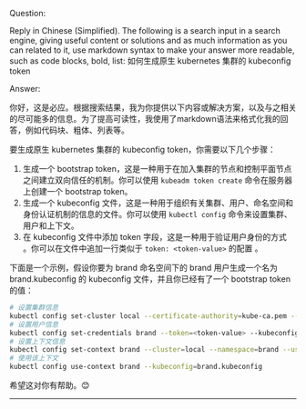 Question:

Reply in Chinese (Simplified).
The following is a search input in a search engine, giving useful content or solutions and as much information as you can related to it, use markdown syntax to make your answer more readable, such as code blocks, bold, list:
如何生成原生 kubernetes 集群的 kubeconfig token

Answer:

你好，这是必应。根据搜索结果，我为你提供以下内容或解决方案，以及与之相关的尽可能多的信息。为了提高可读性，我使用了markdown语法来格式化我的回答，例如代码块、粗体、列表等。

要生成原生 kubernetes 集群的 kubeconfig token，你需要以下几个步骤：

1. 生成一个 bootstrap token，这是一种用于在加入集群的节点和控制平面节点之间建立双向信任的机制。你可以使用 `kubeadm token create` 命令在服务器上创建一个 bootstrap token。
2. 生成一个 kubeconfig 文件，这是一种用于组织有关集群、用户、命名空间和身份认证机制的信息的文件。你可以使用 `kubectl config` 命令来设置集群、用户和上下文。
3. 在 kubeconfig 文件中添加 token 字段，这是一种用于验证用户身份的方式 。你可以在文件中追加一行类似于 `token: <token-value>` 的配置 。

下面是一个示例，假设你要为 brand 命名空间下的 brand 用户生成一个名为 brand.kubeconfig 的 kubeconfig 文件，并且你已经有了一个 bootstrap token 的值：

```bash
# 设置集群信息
kubectl config set-cluster local --certificate-authority=kube-ca.pem --server=https://192.168.10.100:6443 --kubeconfig=brand.kubeconfig
# 设置用户信息
kubectl config set-credentials brand --token=<token-value> --kubeconfig=brand.kubeconfig
# 设置上下文信息
kubectl config set-context brand --cluster=local --namespace=brand --user=brand --kubeconfig=brand.kubeconfig
# 使用该上下文
kubectl config use-context brand --kubeconfig=brand.kubeconfig
```

希望这对你有帮助。😊


<hr/>

